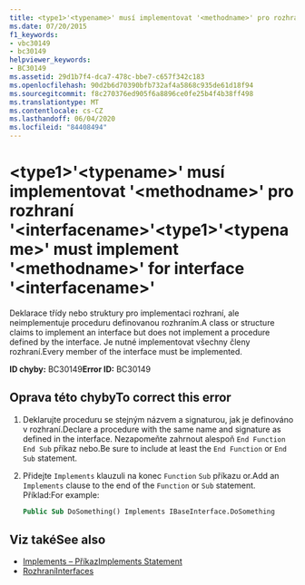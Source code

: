 ```yaml
---
title: <type1>'<typename>' musí implementovat '<methodname>' pro rozhraní '<interfacename>'
ms.date: 07/20/2015
f1_keywords:
- vbc30149
- bc30149
helpviewer_keywords:
- BC30149
ms.assetid: 29d1b7f4-dca7-478c-bbe7-c657f342c183
ms.openlocfilehash: 90d2b6d70390bfb732af4a5868c935de61d18f94
ms.sourcegitcommit: f8c270376ed905f6a8896ce0fe25b4f4b38ff498
ms.translationtype: MT
ms.contentlocale: cs-CZ
ms.lasthandoff: 06/04/2020
ms.locfileid: "84408494"
---
```

# <a name="type1typename-must-implement-methodname-for-interface-interfacename"></a><span data-ttu-id="01ec9-102">\<type1>'\<typename>' musí implementovat '\<methodname>' pro rozhraní '\<interfacename>'</span><span class="sxs-lookup"><span data-stu-id="01ec9-102">\<type1>'\<typename>' must implement '\<methodname>' for interface '\<interfacename>'</span></span>
<span data-ttu-id="01ec9-103">Deklarace třídy nebo struktury pro implementaci rozhraní, ale neimplementuje proceduru definovanou rozhraním.</span><span class="sxs-lookup"><span data-stu-id="01ec9-103">A class or structure claims to implement an interface but does not implement a procedure defined by the interface.</span></span> <span data-ttu-id="01ec9-104">Je nutné implementovat všechny členy rozhraní.</span><span class="sxs-lookup"><span data-stu-id="01ec9-104">Every member of the interface must be implemented.</span></span>  
  
 <span data-ttu-id="01ec9-105">**ID chyby:** BC30149</span><span class="sxs-lookup"><span data-stu-id="01ec9-105">**Error ID:** BC30149</span></span>  
  
## <a name="to-correct-this-error"></a><span data-ttu-id="01ec9-106">Oprava této chyby</span><span class="sxs-lookup"><span data-stu-id="01ec9-106">To correct this error</span></span>  
  
1. <span data-ttu-id="01ec9-107">Deklarujte proceduru se stejným názvem a signaturou, jak je definováno v rozhraní.</span><span class="sxs-lookup"><span data-stu-id="01ec9-107">Declare a procedure with the same name and signature as defined in the interface.</span></span> <span data-ttu-id="01ec9-108">Nezapomeňte zahrnout alespoň `End Function` `End Sub` příkaz nebo.</span><span class="sxs-lookup"><span data-stu-id="01ec9-108">Be sure to include at least the `End Function` or `End Sub` statement.</span></span>  
  
2. <span data-ttu-id="01ec9-109">Přidejte `Implements` klauzuli na konec `Function` `Sub` příkazu or.</span><span class="sxs-lookup"><span data-stu-id="01ec9-109">Add an `Implements` clause to the end of the `Function` or `Sub` statement.</span></span> <span data-ttu-id="01ec9-110">Příklad:</span><span class="sxs-lookup"><span data-stu-id="01ec9-110">For example:</span></span>  
  
    ```vb  
    Public Sub DoSomething() Implements IBaseInterface.DoSomething  
    ```  
  
## <a name="see-also"></a><span data-ttu-id="01ec9-111">Viz také</span><span class="sxs-lookup"><span data-stu-id="01ec9-111">See also</span></span>

- [<span data-ttu-id="01ec9-112">Implements – Příkaz</span><span class="sxs-lookup"><span data-stu-id="01ec9-112">Implements Statement</span></span>](../statements/implements-statement.md)
- [<span data-ttu-id="01ec9-113">Rozhraní</span><span class="sxs-lookup"><span data-stu-id="01ec9-113">Interfaces</span></span>](../../programming-guide/language-features/interfaces/index.md)
